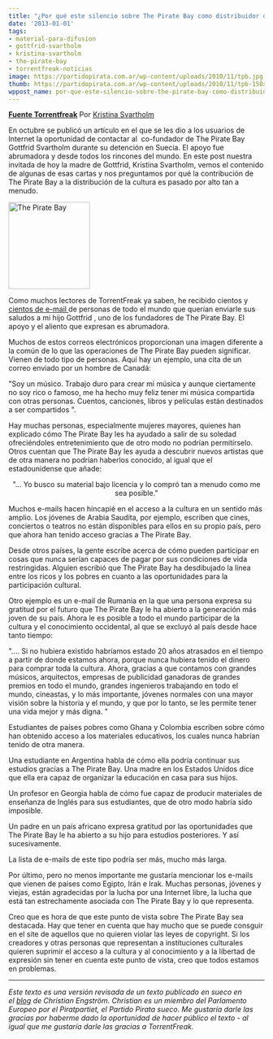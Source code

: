 ```yaml
---
title: "¿Por qué este silencio sobre The Pirate Bay como distribuidor de cultura?"
date: '2013-01-01'
tags:
- material-para-difusion
- gottfrid-svartholm
- kristina-svartholm
- the-pirate-bay
- torrentfreak-noticias
image: https://partidopirata.com.ar/wp-content/uploads/2010/11/tpb.jpg
thumb: https://partidopirata.com.ar/wp-content/uploads/2010/11/tpb-150x150.jpg
wppost_name: por-que-este-silencio-sobre-the-pirate-bay-como-distribuidor-de-cultura
---
```


<strong><a href="https://torrentfreak.com/why-this-silence-about-the-pirate-bay-as-a-distributor-of-culture-121230/" target="_blank">Fuente Torrentfreak</a></strong>
Por <a title="Posts by Kristina Svartholm" href="https://torrentfreak.com/author/kristina-svartholm/" rel="author">Kristina Svartholm</a>

En octubre se publicó un artículo en el que se les dio a los usuarios de Internet la oportunidad de contactar al  co-fundador de The Pirate Bay Gottfrid Svartholm durante su detención en Suecia. El apoyo fue abrumadora y desde todos los rincones del mundo. En este post nuestra invitada de hoy la madre de Gottfrid, Kristina Svartholm, vemos el contenido de algunas de esas cartas y nos preguntamos por qué la contribución de The Pirate Bay a la distribución de la cultura es pasado por alto tan a menudo.

<a href="https://partidopirata.com.ar/wp-content/uploads/2010/11/tpb.jpg"><img class="size-full wp-image-243 alignright" alt="The Pirate Bay" src="https://partidopirata.com.ar/wp-content/uploads/2010/11/tpb.jpg" width="160" height="171" /></a>

Como muchos lectores de TorrentFreak ya saben, he recibido cientos y <a href="http://torrentfreak.com/pirate-bay-founder-held-in-solitary-confinement-write-him-a-letter-today-121020/">cientos de e-mail </a>de personas de todo el mundo que querían enviarle sus saludos a mi hijo Gottfrid , uno de los fundadores de The Pirate Bay. El apoyo y el aliento que expresan es abrumadora.

Muchos de estos correos electrónicos proporcionan una imagen diferente a la común de lo que las operaciones de The Pirate Bay pueden significar. Vienen de todo tipo de personas. Aquí hay un ejemplo, una cita de un correo enviado por un hombre de Canadá:

"Soy un músico. Trabajo duro para crear mi música y aunque ciertamente no soy rico o famoso, me ha hecho muy feliz tener mi música compartida con otras personas. Cuentos, canciones, libros y películas están destinados a ser compartidos ".

Hay muchas personas, especialmente mujeres mayores, quienes han explicado cómo The Pirate Bay les ha ayudado a salir de su soledad ofreciéndoles entretenimiento que de otro modo no podrían permitírselo. Otros cuentan que The Pirate Bay les ayuda a descubrir nuevos artistas que de otra manera no podrían haberlos conocido, al igual que el estadounidense que añade:
<p style="text-align: center">"... Yo busco su material bajo licencia y lo compró tan a menudo como me sea posible."</p>
Muchos e-mails hacen hincapié en el acceso a la cultura en un sentido más amplio. Los jóvenes de Arabia Saudita, por ejemplo, escriben que cines, conciertos o teatros no están disponibles para ellos en su propio país, pero que ahora han tenido acceso gracias a The Pirate Bay.

Desde otros países, la gente escribe acerca de cómo pueden participar en cosas que nunca serían capaces de pagar por sus condiciones de vida restringidas. Alguien escribió que The Pirate Bay ha desdibujado la línea entre los ricos y los pobres en cuanto a las oportunidades para la participación cultural.

Otro ejemplo es un e-mail de Rumania en la que una persona expresa su gratitud por el futuro que The Pirate Bay le ha abierto a la generación más joven de su país. Ahora le es posible a todo el mundo participar de la cultura y el conocimiento occidental, al que se excluyó al país desde hace tanto tiempo:

".... Si no hubiera existido habríamos estado 20 años atrasados en el tiempo a partir de donde estamos ahora, porque nunca hubiera tenido el dinero para comprar toda la cultura. Ahora, gracias a que contamos con grandes músicos, arquitectos, empresas de publicidad ganadoras de grandes premios en todo el mundo, grandes ingenieros trabajando en todo el mundo, cineastas, y lo más importante, jóvenes normales con una mayor visión sobre la historia y el mundo, y que por lo tanto, se les permite tener una vida mejor y más digna. "

Estudiantes de países pobres como Ghana y Colombia escriben sobre cómo han obtenido acceso a los materiales educativos, los cuales nunca habrían tenido de otra manera.

Una estudiante en Argentina habla de cómo ella podría continuar sus estudios gracias a The Pirate Bay. Una madre en los Estados Unidos dice que ella era capaz de organizar la educación en casa para sus hijos.

Un profesor en Georgia habla de cómo fue capaz de producir materiales de enseñanza de Inglés para sus estudiantes, que de otro modo habría sido imposible.

Un padre en un país africano expresa gratitud por las oportunidades que The Pirate Bay le ha abierto a su hijo para estudios posteriores. Y así sucesivamente.

La lista de e-mails de este tipo podría ser más, mucho más larga.

Por último, pero no menos importante me gustaría mencionar los e-mails que vienen de países como Egipto, Irán e Irak. Muchas personas, jóvenes y viejas, están agradecidas por la lucha por una Internet libre, la lucha que está tan estrechamente asociada con The Pirate Bay y lo que representa.

Creo que es hora de que este punto de vista sobre The Pirate Bay sea destacada. Hay que tener en cuenta que hay mucho que se puede consguir en el site de aquellos que no quieren violar las leyes de copyright. Si los creadores y otras personas que representan a instituciones culturales quieren suprimir el acceso a la cultura y al conocimiento y a la libertad de expresión sin tener en cuenta este punto de vista, creo que todos estamos en problemas.

<hr />

<em>
Este texto es una versión revisada de un texto publicado en sueco en el <em><a href="http://christianengstrom.wordpress.com/">blog</a></em> de Christian Engström. <em>Christian</em> es un miembro del Parlamento Europeo por el Piratpartiet, el Partido Pirata sueco. Me gustaría darle las gracias por haberme dado la oportunidad de hacer público el texto - al igual que me gustaría darle las gracias a TorrentFreak.</em>
